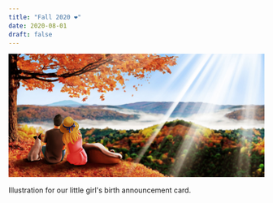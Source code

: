 ```yaml
---
title: "Fall 2020 ❤️"
date: 2020-08-01
draft: false
---
```


![image1](bienvenue_camille-001.jpg)

Illustration for our little girl's birth announcement card.